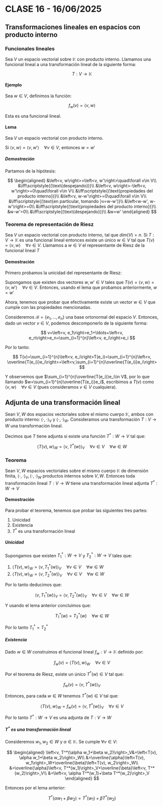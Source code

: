 # CLASE 16 - 16/06/2025

## Transformaciones lineales en espacios con producto interno

### Funcionales lineales

Sea $V$ un espacio vectorial sobre $\mathbb{K}$ con producto interno. Llamamos una funcional lineal a una transformación lineal de la siguiente forma:

$$
T:V\to\mathbb{K}
$$

#### Ejemplo

Sea $w\in V$, definimos la función:

$$
f_w(v)=\left<v, w\right>
$$

Esta es una funcional lineal.

#### Lema

Sea $V$ un espacio vectorial con producto interno.

Si $\left<v, w\right>=\left<v, w'\right>\quad\forall v\in V$, entonces $w=w'$

##### Demostración

Partamos de la hipótesis:

$$
\begin{aligned}
&\left<v, w\right>=\left<v, w'\right>\quad\forall v\in V\\
&\iff\scriptstyle{(\text{despejando})}\\
&\left<v, w\right>-\left<v, w'\right>=0\quad\forall v\in V\\
&\iff\scriptstyle{(\text{propiedades del producto interno})}\\
&\left<v, w-w'\right>=0\quad\forall v\in V\\
&\iff\scriptstyle{(\text{en particular, tomando }v=w-w')}\\
&\left<w-w', w-w'\right>=0\\
&\iff\scriptstyle{(\text{propiedades del producto interno})}\\
&w-w'=0\\
&\iff\scriptstyle{(\text{despejando})}\\
&w=w'
\end{aligned}
$$

### Teorema de representación de Riesz

Sea $V$ un espacio vectorial con producto interno, tal que $dim(V)=n$. Si $T:V\to\mathbb{K}$ es una funcional lineal entonces existe un único $w\in V$ tal que $T(v)=\left<v, w\right>\quad\forall v\in V$. Llamamos a $w\in V$ el representante de Riesz de la funcional lineal $T$

#### Demostración

Primero probamos la unicidad del representante de Riesz:

Supongamos que existen dos vectores $w,w'\in V$ tales que $T(v)=\left<v, w\right>=\left<v, w'\right>\quad\forall v\in V$. Entonces, usando el lema que probamos anteriormente, $w=w'$

Ahora, tenemos que probar que efectivamente existe un vector $w\in V$ que cumple con las propiedades mencionadas.

Consideremos $\mathcal{B}=\{e_1,\ldots,e_n\}$ una base ortonormal del espacio $V$. Entonces, dado un vector $v\in V$, podemos descomponerlo de la siguiente forma:

$$
v=\left<v, e_1\right>e_1+\ldots+\left<v, e_n\right>e_n=\sum_{i=1}^{n}\left<v, e_i\right>e_i
$$

Por lo tanto:

$$
T(v)=\sum_{i=1}^{n}\left<v, e_i\right>T(e_i)=\sum_{i=1}^{n}\left<v, \overline{T(e_i)}e_i\right>=\left<v,\sum_{i=1}^{n}\overline{T(e_i)}e_i\right>
$$

Y observemos que $\sum_{i=1}^{n}\overline{T(e_i)}e_i\in V$, por lo que llamando $w=\sum_{i=1}^{n}\overline{T(e_i)}e_i$, escribimos a $T(v)$ como $\left<v, w\right>\quad\forall v\in V$ (pues consideramos $v\in V$ cualquiera).

## Adjunta de una transformación lineal

Sean $V,W$ dos espacios vectoriales sobre el mismo cuerpo $\mathbb{K}$, ambos con producto interno: $\left<\cdot, \cdot\right>_V$ y $\left<\cdot, \cdot\right>_W$. Consideramos una transformación $T:V\to W$ una transformación lineal.

Decimos que $T$ tiene adjunta si existe una función $T^*:W\to V$ tal que:

$$
\left<T(v), w\right>_W=\left<v,T^*(w)\right>_V\quad\forall v\in V\quad\forall w\in W
$$

### Teorema

Sean $V,W$ espacios vectoriales sobre el mismo cuerpo $\mathbb{K}$ de dimensión finita, $\left<\cdot, \cdot\right>_V, \left<\cdot, \cdot\right>_W$ productos internos sobre $V,W$.
Entonces toda transformación lineal $T:V\to W$ tiene una transformación lineal adjunta $T^*:W\to V$

#### Demostración

Para probar el teorema, tenemos que probar las siguientes tres partes:

1. Unicidad
2. Existencia
3. $T^*$ es una transformación lineal

##### Unicidad

Supongamos que existen $T_1^*:W\to V$ y $T_2^*:W\to V$ tales que:

1. $\left<T(v), w\right>_W=\left<v,T_1^*(w)\right>_V\quad\forall v\in V\quad\forall w\in W$
2. $\left<T(v), w\right>_W=\left<v,T_2^*(w)\right>_V\quad\forall v\in V\quad\forall w\in W$

Por lo tanto deducimos que:

$$
\left<v,T_1^*(w)\right>_V=\left<v,T_2^*(w)\right>_V\quad\forall v\in V\quad\forall w\in W
$$

Y usando el lema anterior concluimos que:

$$T_1^*(w)=T_2^*(w)\quad\forall w\in W$$

Por lo tanto $T_1^*=T_2^*$

##### Existencia

Dado $w\in W$ construimos el funcional lineal $f_w:V\to\mathbb{K}$ definido por:

$$
f_w(v)=\left<T(v), w\right>_W\quad\forall v\in V
$$

Por el teorema de Riesz, existe un único $T^*(w)\in V$ tal que:

$$
f_w(v)=\left<v, T^*(w)\right>_V
$$

Entonces, para cada $w\in W$ tenemos $T^*(w)\in V$ tal que:

$$
\left<T(v), w\right>_W=f_w(v)=\left<v, T^*(w)\right>_V\quad\forall v\in V
$$

Por lo tanto $T^*:W\to V$ es una adjunta de $T:V\to W$

##### $T^*$ es una transformación lineal

Consideremos $w_1,w_2\in W$ y $\alpha\in\mathbb{K}$. Se cumple $\forall v\in V$:

$$
\begin{aligned}
\left<v, T^*(\alpha w_1+\beta w_2)\right>_V&=\left<T(v), \alpha w_1+\beta w_2\right>_W\\
&=\overline{\alpha}\left<T(v), w_1\right>_W+\overline{\beta}\left<T(v), w_2\right>_W\\
&=\overline{\alpha}\left<v, T^*(w_1)\right>_V+\overline{\beta}\left<v, T^*(w_2)\right>_V\\
&=\left<v, \alpha T^*(w_1)+\beta T^*(w_2)\right>_V
\end{aligned}
$$

Entonces por el lema anterior:

$$
T^*(\alpha w_1+\beta w_2)=T^*(w_1)+\beta T^*(w_2)
$$